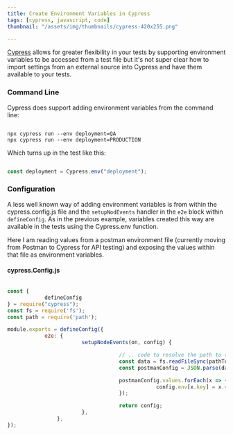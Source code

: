 ```yaml
---
title: Create Environment Variables in Cypress
tags: [cypress, javascript, code]
thumbnail: "/assets/img/thumbnails/cypress-420x255.png"

---
```


[Cypress](https://cypress.io) allows for greater flexibility in your tests by supporting environment variables to be accessed from a test
file but it's not super clear how to import settings from an external source into Cypress and have them available to your tests.

### Command Line

Cypress does support adding environment variables from the command line:

```shell

npx cypress run --env deployment=QA
npx cypress run --env deployment=PRODUCTION

```

Which turns up in the test like this:

```javascript

const deployment = Cypress.env("deployment");

```

### Configuration

A less well known way of adding environment variables is from within the cypress.config.js file and the ```setupNodEvents```
handler in the ```e2e``` block within ```defineConfig```. As in the previous example, variables created this way are
available in the tests using the Cypress.env function.

Here I am reading values from a postman environment file (currently moving from Postman to Cypress for API testing) and
exposing the values within that file as environment variables.

#### cypress.Config.js

```javascript

const {
            defineConfig
} = require("cypress");
const fs = require('fs');
const path = require('path');

module.exports = defineConfig({
            e2e: {
                        setupNodeEvents(on, config) {

                                    // .. code to resolve the path to the env file...
                                    const data = fs.readFileSync(pathToFile, 'utf-8');
                                    const postmanConfig = JSON.parse(data);

                                    postmanConfig.values.forEach(x => {
                                                config.env[x.key] = x.value;
                                    });

                                    return config;
                        },
                },
});

```
